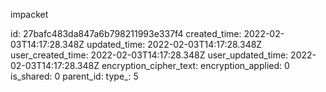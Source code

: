 impacket

id: 27bafc483da847a6b798211993e337f4
created_time: 2022-02-03T14:17:28.348Z
updated_time: 2022-02-03T14:17:28.348Z
user_created_time: 2022-02-03T14:17:28.348Z
user_updated_time: 2022-02-03T14:17:28.348Z
encryption_cipher_text: 
encryption_applied: 0
is_shared: 0
parent_id: 
type_: 5